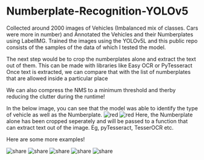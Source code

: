 # Numberplate-Recognition-YOLOv5

Collected around 2000 images of Vehicles (Imbalanced mix of classes. Cars were more in number) and Annotated the Vehicles and their Numberplates using LabelIMG.
Trained the images using the YOLOv5L and this public repo consists of the samples of the data of which I tested the model.

The next step would be to crop the numberplates alone and extract the text out of them. This can be made with libraries like Easy OCR or PyTesseract 
Once text is extracted, we can compare that with the list of numberplates that are allowed inside a particular place

We can also compress the NMS to a minimum threshold and therby reducing the clutter during the runtime! 


In the below image, you can see that the model was able to identify the type of vehicle as well as the Numberplate.
![red](https://user-images.githubusercontent.com/20862520/147906666-4aa7f3c0-abc7-4bde-a773-404685f390f7.jpg)
![red](https://user-images.githubusercontent.com/20862520/147911514-262d3cca-8f0c-4a6e-981b-344904a2739b.jpg)
Here, the Numberplate alone has been cropped seperately and will be passed to a function that can extract text out of the image. Eg, pyTesseract, TesserOCR etc.



Here are some more examples! 


![share](https://user-images.githubusercontent.com/20862520/149266907-0d5cc005-4ee5-4103-b003-91c6fd01db02.jpg)
![share](https://user-images.githubusercontent.com/20862520/149266920-741c5569-29b9-496c-9f4a-5c3760da6930.jpg)
![share](https://user-images.githubusercontent.com/20862520/149266926-c5906e26-1d76-4098-b351-ea1f106b40ff.jpg)
![share](https://user-images.githubusercontent.com/20862520/149266934-486f56ce-fe9c-4f8b-b556-40276a2d2a92.jpg)
![share](https://user-images.githubusercontent.com/20862520/149266943-d7adaea0-1668-410a-ad7b-c17b34f3e93e.jpg)










